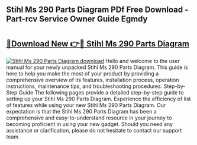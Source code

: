 ## Stihl Ms 290 Parts Diagram PDf Free Download - Part-rcv Service Owner Guide Egmdy

# <h2><a href="http://dfry5zr.blite.top/?on=Stihl+Ms+290+Parts+Diagram">🔗Download New 👉🔴 Stihl Ms 290 Parts Diagram</a></h2>

[![Stihl Ms 290 Parts Diagram download](https://i.imgur.com/lujVjoI.png)](http://dfry5zr.blite.top/?on=Stihl+Ms+290+Parts+Diagram)
Hello and welcome to the user manual for your newly unpacked Stihl Ms 290 Parts Diagram. This guide is here to help you make the most of your product by providing a comprehensive overview of its features, installation process, operation instructions, maintenance tips, and troubleshooting procedures. Step-by-Step Guide The following pages provide a detailed step-by-step guide to setting up your Stihl Ms 290 Parts Diagram. Experience the efficiency of list of features while using your new Stihl Ms 290 Parts Diagram. Our expectation is that the Stihl Ms 290 Parts Diagram has been a comprehensive and easy-to-understand resource in your journey to becoming proficient in using your new gadget. Should you need any assistance or clarification, please do not hesitate to contact our support team.

